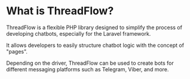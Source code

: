# What is ThreadFlow?

ThreadFlow is a flexible PHP library designed to simplify the process of developing chatbots, especially for the Laravel framework.

It allows developers to easily structure chatbot logic with the concept of "pages".

Depending on the driver, ThreadFlow can be used to create bots for different messaging platforms such as Telegram, Viber, and more.
